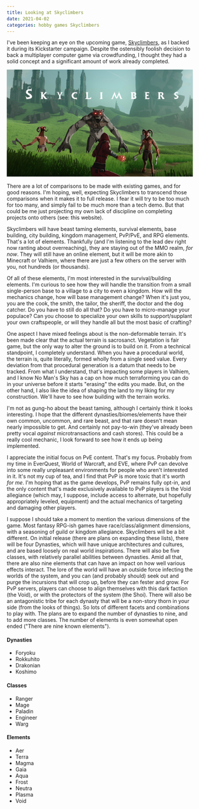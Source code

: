 ```yaml
---
title: Looking at Skyclimbers
date: 2021-04-02
categories: hobby games Skyclimbers
---
```

I've been keeping an eye on the upcoming game, [Skyclimbers](https://www.skyclimbers.net/), as I backed it during its Kickstarter campaign. Despite the ostensibly foolish decision to back a multiplayer computer game via crowdfunding, I thought they had a solid concept and a significant amount of work already completed.
 
![Skyclimbers](/assets/images/skyclimbers.png)
 
There are a lot of comparisons to be made with existing games, and for good reasons. I'm hoping, well, expecting Skyclimbers to transcend those comparisons when it makes it to full release. I fear it will try to be too much for too many, and simply fail to be much more than a tech demo. But that could be me just projecting my own lack of discipline on completing projects onto others (see: this website).
 
Skyclimbers will have beast taming elements, survival elements, base building, city building, kingdom management, PvP/PvE, and RPG elements. That's a lot of elements. Thankfully (and I'm listening to the lead dev right now ranting about overreaching), they are staying out of the MMO realm, _for now_. They will still have an online element, but it will be more akin to Minecraft or Valhiem, where there are just a few others on the server with you, not hundreds (or thousands).
 
Of all of these elements, I'm most interested in the survival/building elements. I'm curious to see how they will handle the transition from a small single-person base to a village to a city to even a kingdom. How will the mechanics change, how will base management change? When it's just you, you are the cook, the smith, the tailor, the sheriff, the doctor and the dog catcher. Do you have to still do all that? Do you have to micro-manage your populace? Can you choose to specialize your own skills to support/supplant your own craftspeople, or will they handle all but the most basic of crafting?
 
One aspect I have mixed feelings about is the non-deformable terrain. It's been made clear that the actual terrain is sacrosanct. Vegetation is fair game, but the only way to alter the ground is to build on it. From a technical standpoint, I completely understand. When you have a procedural world, the terrain is, quite literally, formed wholly from a single seed value. Every deviation from that procedural generation is a datum that needs to be tracked. From what I understand, that's impacting some players in Valhiem, and I know No Man's Sky has a cap on how much terraforming you can do in your universe before it starts "erasing" the edits you made. But, on the other hand, I also like the idea of shaping the land to my liking for my construction. We'll have to see how building with the terrain works.
 
I'm not as gung-ho about the beast taming, although I certainly think it looks interesting. I hope that the different dynasties/biomes/elements have their own common, uncommon, and rare beast, and that rare doesn't mean nearly impossible to get. And certainly not pay-to-win (they've already been pretty vocal _against_ microtransactions and cash stores). This could be a really cool mechanic, I look forward to see how it ends up being implemented.
 
I appreciate the initial focus on PvE content. That's my focus. Probably from my time in EverQuest, World of Warcraft, and EVE, where PvP can devolve into some really unpleasant environments for people who aren't interested in it. It's not my cup of tea, and I find that PvP is more toxic that it's worth _for me_. I'm hoping that as the game develops, PvP remains fully opt-in, and the only content that's made exclusively available to PvP players is the Void allegiance (which may, I suppose, include access to alternate, but hopefully appropriately leveled, equipment) and the actual mechanics of targeting and damaging other players.
 
I suppose I should take a moment to mention the various dimensions of the game. Most fantasy RPG-ish games have race/class/alignment dimensions, with a seasoning of guild or kingdom allegiance. Skyclimbers will be a bit different. On initial release (there are plans on expanding these lists), there will be four Dynasties, which will have unique architectures and cultures, and are based loosely on real world inspirations. There will also be five classes, with relatively parallel abilities between dynasties. Amid all that, there are also nine elements that can have an impact on how well various effects interact. The lore of the world will have an outside force infecting the worlds of the system, and you can (and probably should) seek out and purge the incursions that will crop up, before they can fester and grow. For PvP servers, players can choose to align themselves with this dark faction (the Void), or with the protectors of the system (the Shoi). There will also be an antagonistic tribe for each dynasty that will be a non-story thorn in your side (from the looks of things). So lots of different facets and combinations to play with. The plans are to expand the number of dynasties to nine, and to add more classes. The number of elements is even somewhat open ended ("There are nine known elements").
 
#### Dynasties
* Foryoku
* Rokkuhito
* Drakonian
* Koshimo
 
#### Classes
* Ranger
* Mage
* Paladin
* Engineer
* Warg
 
#### Elements
* Aer
* Terra
* Magma
* Gaia
* Aqua
* Frost
* Neutra
* Plasma
* Void